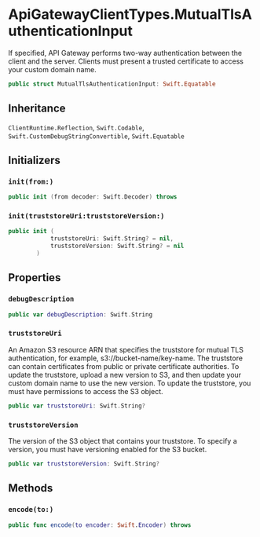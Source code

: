 # ApiGatewayClientTypes.MutualTlsAuthenticationInput

If specified, API Gateway performs two-way authentication between the client and the server. Clients must present a trusted certificate to access your custom domain name.

``` swift
public struct MutualTlsAuthenticationInput: Swift.Equatable 
```

## Inheritance

`ClientRuntime.Reflection`, `Swift.Codable`, `Swift.CustomDebugStringConvertible`, `Swift.Equatable`

## Initializers

### `init(from:)`

``` swift
public init (from decoder: Swift.Decoder) throws 
```

### `init(truststoreUri:truststoreVersion:)`

``` swift
public init (
            truststoreUri: Swift.String? = nil,
            truststoreVersion: Swift.String? = nil
        )
```

## Properties

### `debugDescription`

``` swift
public var debugDescription: Swift.String 
```

### `truststoreUri`

An Amazon S3 resource ARN that specifies the truststore for mutual TLS authentication,
for example,
s3:​//bucket-name/key-name.
The truststore can contain certificates from public or private certificate authorities.
To update the truststore, upload a new version to S3, and then update your custom domain
name to use the new version. To update the truststore, you must have permissions to
access the S3 object.

``` swift
public var truststoreUri: Swift.String?
```

### `truststoreVersion`

The version of the S3 object that contains your truststore. To
specify a version, you must have versioning enabled for the S3 bucket.

``` swift
public var truststoreVersion: Swift.String?
```

## Methods

### `encode(to:)`

``` swift
public func encode(to encoder: Swift.Encoder) throws 
```

